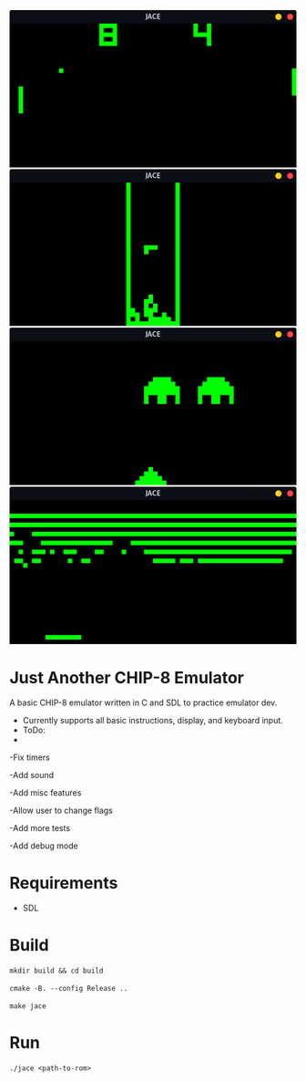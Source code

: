 ![JACE Pong](/screenshots/jace_pong.png?raw=true)
![JACE Tetris](/screenshots/jace_tetris.png?raw=true)
![JACE Invaders](/screenshots/jace_invaders.png?raw=true)
![JACE Breakout](/screenshots/jace_breakout.png?raw=true)

Just Another CHIP-8 Emulator
============================
A basic CHIP-8 emulator written in C and SDL to practice emulator dev.

* Currently supports all basic instructions, display, and keyboard input.
* ToDo:
* 
-Fix timers

-Add sound

-Add misc features

-Allow user to change flags

-Add more tests

-Add debug mode

Requirements
============
* SDL

Build
=====
`mkdir build && cd build`

`cmake -B. --config Release ..`

`make jace`

Run
===
`./jace <path-to-rom>`
